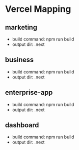 # Vercel Mapping

## marketing
- build command: npm run build
- output dir: .next

## business
- build command: npm run build
- output dir: .next

## enterprise-app
- build command: npm run build
- output dir: .next

## dashboard
- build command: npm run build
- output dir: .next
